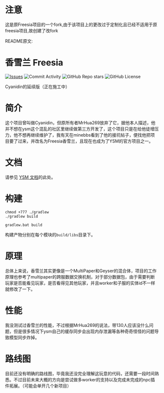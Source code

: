 # 注意
这是原Freesia项目的一个fork,由于该项目上的更改过于定制化且已经不适用于原freesia项目,故创建了改fork

README原文:

# 香雪兰 Freesia

[![Issues](https://img.shields.io/github/issues/KikirMeow/Freesia?style=flat-square)](https://github.com/KikirMeow/Freesia/issues)
![Commit Activity](https://img.shields.io/github/commit-activity/w/KikirMeow/Freesia?style=flat-square)
![GitHub Repo stars](https://img.shields.io/github/stars/KikirMeow/Freesia?style=flat-square)
![GitHub License](https://img.shields.io/github/license/KikirMeow/Freesia)

Cyanidin的延续版（正在施工中）

# 简介

这个项目曾叫做Cyanidin，但原所有者MrHua269放弃了它，据他本人描述，他并不想在ysm这个混乱的社区里继续做第三方开发了，这个项目只是在给他徒增压力，他不想再继续维护了，我有天在minebbs看到了他的接坑帖子，便找他把项目要了过来，并改名为Freesia香雪兰，且现在也成为了YSM的官方项目之一。

# 文档
请参见 [YSM 文档](https://ysm.cfpa.team/wiki/freesia-plugin/)的此处。

# 构建

```shell
chmod +777 ./gradlew
./gradlew build
```

```shell
gradlew.bat build
```

构建产物分别在每个模块的`build/libs`目录下。

# 原理

总体上来说，香雪兰其实更像是一个MultiPaper和Geyser的混合体，项目的工作原理也参考了multipaper的跨服数据交换机制，对于部分数据包，由于需要判断玩家是否能看见玩家，是否看得见其他玩家，并且worker和子服的实体id不一样就修改了一下。

# 性能

我没测试过香雪兰的性能，不过根据MrHua269的说法，带130人应该没什么问题，但是很多情况下ysm自己的缓存同步会出现内存泄漏等各种奇奇怪怪的问题导致模型同步炸掉。

# 路线图

目前还没有明确的路线图，毕竟我还没完全理解这玩意的代码，还需要一段时间熟悉。不过目前未来大概的方向是尝试做多worker的支持以及完成未完成的npc插件拓展。（可能会单开几个新项目）
